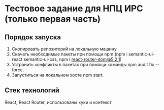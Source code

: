 # Тестовое задание для НПЦ ИРС (только первая часть)
## Порядок запуска
1. Скопировать репозиторий на локальную машину
2. Скачать необходимые пакеты при помощи npm (npm i semantic-ui-react semantic-ui-css, npm i react-router-dom@5.2.1)
3. Устранить конфликты в пакетах при помощи команды npm audit fix --force.
4. Запуститься на локальном хосте npm start.

## Стек технологий
React, React Router, использованы хуки и контекст
